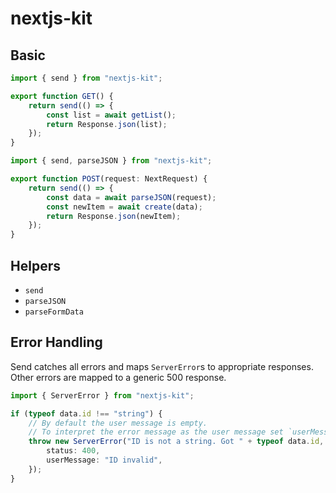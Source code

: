 # nextjs-kit

## Basic

```ts
import { send } from "nextjs-kit";

export function GET() {
    return send(() => {
        const list = await getList();
        return Response.json(list);
    });
}
```

```ts
import { send, parseJSON } from "nextjs-kit";

export function POST(request: NextRequest) {
    return send(() => {
        const data = await parseJSON(request);
        const newItem = await create(data);
        return Response.json(newItem);
    });
}
```

## Helpers

-   `send`
-   `parseJSON`
-   `parseFormData`

## Error Handling

Send catches all errors and maps `ServerError`s to appropriate responses. Other errors are mapped to a generic 500 response.

```ts
import { ServerError } from "nextjs-kit";

if (typeof data.id !== "string") {
    // By default the user message is empty.
    // To interpret the error message as the user message set `userMessage: true` 
    throw new ServerError("ID is not a string. Got " + typeof data.id, {
        status: 400,
        userMessage: "ID invalid",
    });
}
```
